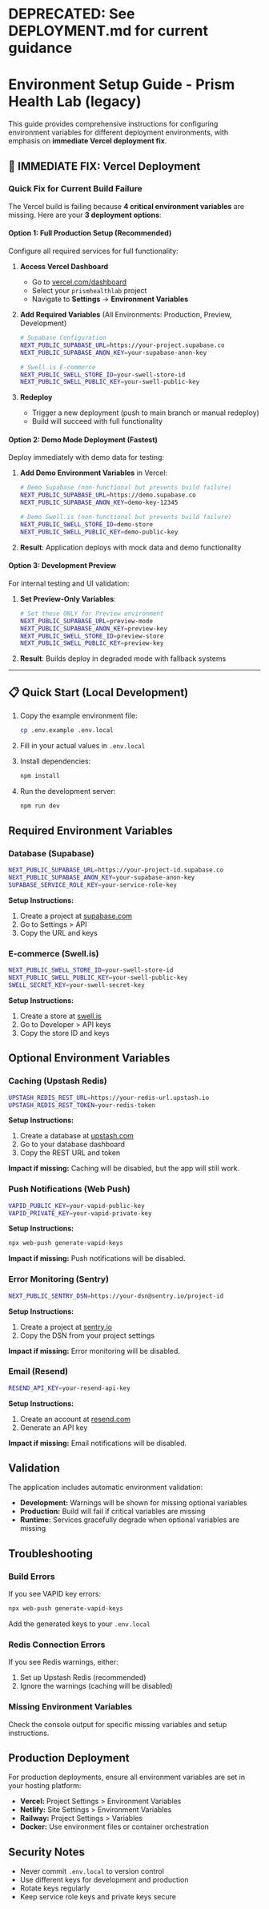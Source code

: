 # DEPRECATED: See DEPLOYMENT.md for current guidance

# Environment Setup Guide - Prism Health Lab (legacy)

This guide provides comprehensive instructions for configuring environment variables for different deployment environments, with emphasis on **immediate Vercel deployment fix**.

## 🚨 IMMEDIATE FIX: Vercel Deployment

### Quick Fix for Current Build Failure

The Vercel build is failing because **4 critical environment variables** are missing. Here are your **3 deployment options**:

#### Option 1: Full Production Setup (Recommended)
Configure all required services for full functionality:

1. **Access Vercel Dashboard**
   - Go to [vercel.com/dashboard](https://vercel.com/dashboard)
   - Select your `prismhealthlab` project
   - Navigate to **Settings** → **Environment Variables**

2. **Add Required Variables** (All Environments: Production, Preview, Development)
   ```bash
   # Supabase Configuration
   NEXT_PUBLIC_SUPABASE_URL=https://your-project.supabase.co
   NEXT_PUBLIC_SUPABASE_ANON_KEY=your-supabase-anon-key
   
   # Swell.is E-commerce
   NEXT_PUBLIC_SWELL_STORE_ID=your-swell-store-id
   NEXT_PUBLIC_SWELL_PUBLIC_KEY=your-swell-public-key
   ```

3. **Redeploy**
   - Trigger a new deployment (push to main branch or manual redeploy)
   - Build will succeed with full functionality

#### Option 2: Demo Mode Deployment (Fastest)
Deploy immediately with demo data for testing:

1. **Add Demo Environment Variables** in Vercel:
   ```bash
   # Demo Supabase (non-functional but prevents build failure)
   NEXT_PUBLIC_SUPABASE_URL=https://demo.supabase.co
   NEXT_PUBLIC_SUPABASE_ANON_KEY=demo-key-12345
   
   # Demo Swell.is (non-functional but prevents build failure)
   NEXT_PUBLIC_SWELL_STORE_ID=demo-store
   NEXT_PUBLIC_SWELL_PUBLIC_KEY=demo-public-key
   ```

2. **Result**: Application deploys with mock data and demo functionality

#### Option 3: Development Preview
For internal testing and UI validation:

1. **Set Preview-Only Variables**:
   ```bash
   # Set these ONLY for Preview environment
   NEXT_PUBLIC_SUPABASE_URL=preview-mode
   NEXT_PUBLIC_SUPABASE_ANON_KEY=preview-key
   NEXT_PUBLIC_SWELL_STORE_ID=preview-store  
   NEXT_PUBLIC_SWELL_PUBLIC_KEY=preview-key
   ```

2. **Result**: Builds deploy in degraded mode with fallback systems

---

## 📋 Quick Start (Local Development)

1. Copy the example environment file:
   ```bash
   cp .env.example .env.local
   ```

2. Fill in your actual values in `.env.local`

3. Install dependencies:
   ```bash
   npm install
   ```

4. Run the development server:
   ```bash
   npm run dev
   ```

## Required Environment Variables

### Database (Supabase)
```bash
NEXT_PUBLIC_SUPABASE_URL=https://your-project-id.supabase.co
NEXT_PUBLIC_SUPABASE_ANON_KEY=your-supabase-anon-key
SUPABASE_SERVICE_ROLE_KEY=your-service-role-key
```

**Setup Instructions:**
1. Create a project at [supabase.com](https://supabase.com)
2. Go to Settings > API
3. Copy the URL and keys

### E-commerce (Swell.is)
```bash
NEXT_PUBLIC_SWELL_STORE_ID=your-swell-store-id
NEXT_PUBLIC_SWELL_PUBLIC_KEY=your-swell-public-key
SWELL_SECRET_KEY=your-swell-secret-key
```

**Setup Instructions:**
1. Create a store at [swell.is](https://swell.is)
2. Go to Developer > API keys
3. Copy the store ID and keys

## Optional Environment Variables

### Caching (Upstash Redis)
```bash
UPSTASH_REDIS_REST_URL=https://your-redis-url.upstash.io
UPSTASH_REDIS_REST_TOKEN=your-redis-token
```

**Setup Instructions:**
1. Create a database at [upstash.com](https://upstash.com)
2. Go to your database dashboard
3. Copy the REST URL and token

**Impact if missing:** Caching will be disabled, but the app will still work.

### Push Notifications (Web Push)
```bash
VAPID_PUBLIC_KEY=your-vapid-public-key
VAPID_PRIVATE_KEY=your-vapid-private-key
```

**Setup Instructions:**
```bash
npx web-push generate-vapid-keys
```

**Impact if missing:** Push notifications will be disabled.

### Error Monitoring (Sentry)
```bash
NEXT_PUBLIC_SENTRY_DSN=https://your-dsn@sentry.io/project-id
```

**Setup Instructions:**
1. Create a project at [sentry.io](https://sentry.io)
2. Copy the DSN from your project settings

**Impact if missing:** Error monitoring will be disabled.

### Email (Resend)
```bash
RESEND_API_KEY=your-resend-api-key
```

**Setup Instructions:**
1. Create an account at [resend.com](https://resend.com)
2. Generate an API key

**Impact if missing:** Email notifications will be disabled.

## Validation

The application includes automatic environment validation:

- **Development:** Warnings will be shown for missing optional variables
- **Production:** Build will fail if critical variables are missing
- **Runtime:** Services gracefully degrade when optional variables are missing

## Troubleshooting

### Build Errors

If you see VAPID key errors:
```bash
npx web-push generate-vapid-keys
```
Add the generated keys to your `.env.local`

### Redis Connection Errors

If you see Redis warnings, either:
1. Set up Upstash Redis (recommended)
2. Ignore the warnings (caching will be disabled)

### Missing Environment Variables

Check the console output for specific missing variables and setup instructions.

## Production Deployment

For production deployments, ensure all environment variables are set in your hosting platform:

- **Vercel:** Project Settings > Environment Variables
- **Netlify:** Site Settings > Environment Variables  
- **Railway:** Project Settings > Variables
- **Docker:** Use environment files or container orchestration

## Security Notes

- Never commit `.env.local` to version control
- Use different keys for development and production
- Rotate keys regularly
- Keep service role keys and private keys secure
